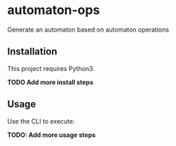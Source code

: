 # automaton-ops

Generate an automaton based on automaton operations

## Installation

This project requires Python3.

**TODO Add more install steps**

## Usage

Use the CLI to execute:

**TODO: Add more usage steps**
